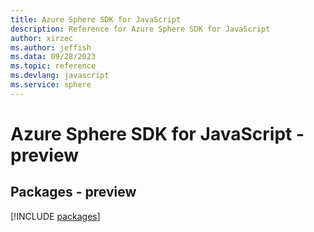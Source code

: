 ```yaml
---
title: Azure Sphere SDK for JavaScript
description: Reference for Azure Sphere SDK for JavaScript
author: xirzec
ms.author: jeffish
ms.data: 09/28/2023
ms.topic: reference
ms.devlang: javascript
ms.service: sphere
---
```

# Azure Sphere SDK for JavaScript - preview
## Packages - preview
[!INCLUDE [packages](sphere-index.md)]